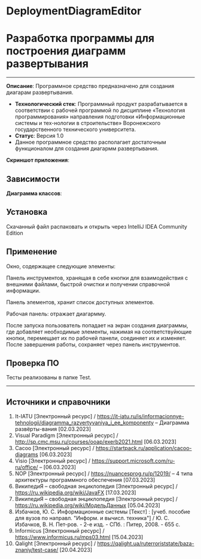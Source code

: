 # DeploymentDiagramEditor
# Разработка программы для построения диаграмм развертывания
------------------------------------------------

**Описание**: Программное средство предназначено для создания диагарам развертывания.
  - **Технологический стек**: Программный продукт разрабатывается в соответствии с рабочей программой по дисциплине «Технология программирования» направления подготовки «Информационные системы и тех-нологии в строительстве» Воронежского государственного технического университета.
  - **Статус**: Версия 1.0
  - Данное программное средство располагает достаточным функционалом для создания диагармм развертывания.

**Скриншот приложения**:


## Зависимости

**Диаграмма классов**:

## Установка

Скачанный файл распаковать и открыть через IntelliJ IDEA Community Edition 


## Применение

Окно, содержащее следующие элементы:

Панель инструментов, хранящая в себе кнопки для взаимодействия с внешними файлами, быстрой очистки и получении справочной информации.

Панель элементов, хранит список доступных элементов.

Рабочая панель: отражает диагармму.

После запуска пользователь попадает на экран создания диаграммы, где добавляет необходимые элементы, нажимая на соответствуйющие кнопки, перемещает их по рабочей панели, соединяет их и изменяет. После завершения работы, сохраняет через панель инструментов.

## Проверка ПО

Тесты реализованы в папке Test. 



----

## Источники и справочники

1. It-IATU [Электронный ресурс] / https://it-iatu.ru/is/informacionnye-tehnologii/diagramma_razvertyvaniya_i_ee_komponenty – Диаграмма развёрты-вания [02.03.2023]
2. Visual Paradigm [Электронный ресурс] / http://sp.cmc.msu.ru/courses/ooap/exerb2021.html [06.03.2023]
3. Cacoo [Электронный ресурс] / https://startpack.ru/application/cacoo-diagrams [06.03.2023]
4. Visio [Электронный ресурс] / https://support.microsoft.com/ru-ru/office/ – [06.03.2023]
5. NOP [Электронный ресурс] / https://nuancesprog.ru/p/12019/ – 4 типа архитектуры программного обеспечения [07.03.2023] 
6. ВикипедиЯ – свободная энциклопедия [Электронный ресурс] / https://ru.wikipedia.org/wiki/JavaFX [17.03.2023]
7. ВикипедиЯ – свободная энциклопедия [Электронный ресурс] / https://ru.wikipedia.org/wiki/МодельДанных [05.04.2023]
8. Избачков, Ю. С. Информационные системы [Текст] : [учеб. пособие для вузов по направл. "Информ. и вычисл. техника"] / Ю. С. Избачков, В. Н. Пет-ров. - 2-е изд. - СПб. : Питер, 2008. - 655 с.
9. Informicus [Электронный ресурс] / https://www.informicus.ru/mps03.html [15.04.2023]
10. Qalight [Электронный ресурс] / https://qalight.ua/ruterroriststate/baza-znaniy/test-case/ [20.04.2023] 
